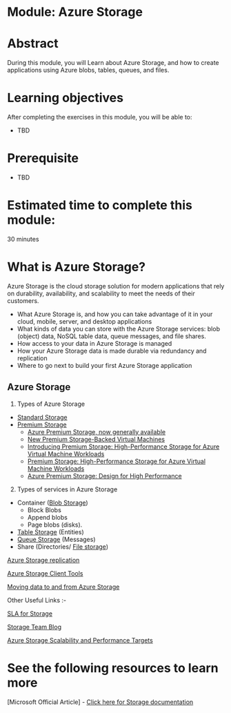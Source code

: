 # Module: Azure Storage

# Abstract

During this module, you will Learn about Azure Storage, and how to create applications using Azure blobs, tables, queues, and files.

# Learning objectives
After completing the exercises in this module, you will be able to:
* TBD

# Prerequisite 
* TBD

# Estimated time to complete this module:
30 minutes

# What is Azure Storage?
Azure Storage is the cloud storage solution for modern applications that rely on durability, availability, and scalability to meet the needs of their customers.
* What Azure Storage is, and how you can take advantage of it in your cloud, mobile, server, and desktop applications
* What kinds of data you can store with the Azure Storage services: blob (object) data, NoSQL table data, queue messages, and file shares.
* How access to your data in Azure Storage is managed
* How your Azure Storage data is made durable via redundancy and replication
* Where to go next to build your first Azure Storage application

## Azure Storage

1. Types of Azure Storage
  * [Standard Storage](https://azure.microsoft.com/en-us/services/storage/)
  * [Premium Storage](https://azure.microsoft.com/en-us/services/storage/premium-storage/)
    - [Azure Premium Storage, now generally available](https://azure.microsoft.com/en-us/blog/azure-premium-storage-now-generally-available-2/)
    - [New Premium Storage-Backed Virtual Machines](https://azure.microsoft.com/en-us/blog/new-premium-storage-backed-virtual-machines/)
    - [Introducing Premium Storage: High-Performance Storage for Azure Virtual Machine Workloads](https://azure.microsoft.com/en-us/blog/introducing-premium-storage-high-performance-storage-for-azure-virtual-machine-workloads/)
    - [Premium Storage: High-Performance Storage for Azure Virtual Machine Workloads](https://azure.microsoft.com/en-us/documentation/articles/storage-premium-storage/)
    - [Azure Premium Storage: Design for High Performance](https://azure.microsoft.com/en-us/documentation/articles/storage-premium-storage-performance/)
2. Types of services in Azure Storage
  * Container ([Blob Storage](https://azure.microsoft.com/en-us/services/storage/blobs/))
    - Block Blobs
    - Append blobs
    - Page blobs (disks).
  * [Table Storage](https://azure.microsoft.com/en-us/services/storage/tables/) (Entities)
  * [Queue Storage](https://azure.microsoft.com/en-us/services/storage/queues/) (Messages)
  * Share (Directories/ [File storage](https://azure.microsoft.com/en-us/services/storage/files/))

[Azure Storage replication](https://azure.microsoft.com/en-us/documentation/articles/storage-redundancy/)

[Azure Storage Client Tools](https://azure.microsoft.com/en-us/documentation/articles/storage-explorers/)

[Moving data to and from Azure Storage](https://azure.microsoft.com/en-us/documentation/articles/storage-moving-data/)

Other Useful Links :-

[SLA for Storage](https://azure.microsoft.com/en-us/support/legal/sla/storage/v1_1/)

[Storage Team Blog](https://blogs.msdn.microsoft.com/windowsazurestorage/)

[Azure Storage Scalability and Performance Targets](https://azure.microsoft.com/en-us/documentation/articles/storage-scalability-targets/)

# See the following resources to learn more
[Microsoft Official Article] - [Click here for Storage documentation](https://azure.microsoft.com/en-us/documentation/services/storage/)

